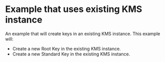 # Example that uses existing KMS instance

An example that will create keys in an existing KMS instance.
This example will:
 - Create a new Root Key in the existing KMS instance.
 - Create a new Standard Key in the existing KMS instance.
